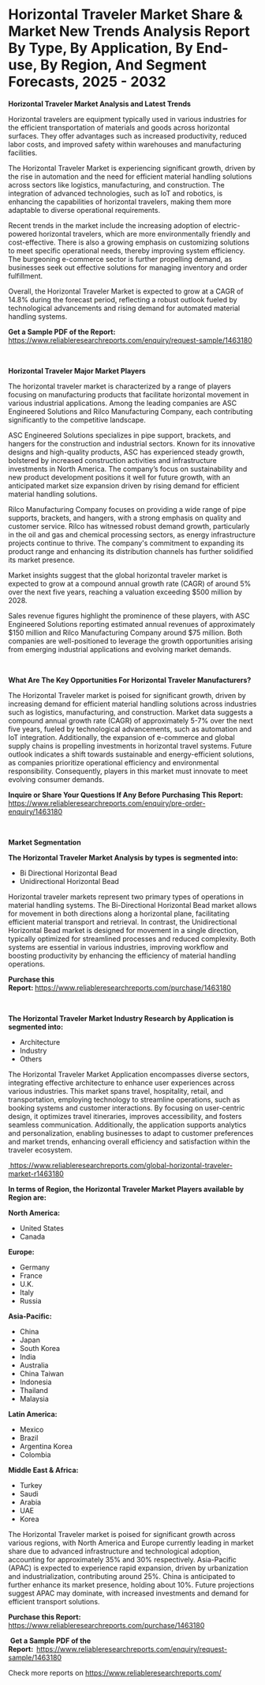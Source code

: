 <p><h1>Horizontal Traveler Market Share & Market New Trends Analysis Report By Type, By Application, By End-use, By Region, And Segment Forecasts, 2025 - 2032</h1></p><p><strong>Horizontal Traveler Market Analysis and Latest Trends</strong></p>
<p><p>Horizontal travelers are equipment typically used in various industries for the efficient transportation of materials and goods across horizontal surfaces. They offer advantages such as increased productivity, reduced labor costs, and improved safety within warehouses and manufacturing facilities. </p><p>The Horizontal Traveler Market is experiencing significant growth, driven by the rise in automation and the need for efficient material handling solutions across sectors like logistics, manufacturing, and construction. The integration of advanced technologies, such as IoT and robotics, is enhancing the capabilities of horizontal travelers, making them more adaptable to diverse operational requirements.</p><p>Recent trends in the market include the increasing adoption of electric-powered horizontal travelers, which are more environmentally friendly and cost-effective. There is also a growing emphasis on customizing solutions to meet specific operational needs, thereby improving system efficiency. The burgeoning e-commerce sector is further propelling demand, as businesses seek out effective solutions for managing inventory and order fulfillment.</p><p>Overall, the Horizontal Traveler Market is expected to grow at a CAGR of 14.8% during the forecast period, reflecting a robust outlook fueled by technological advancements and rising demand for automated material handling systems.</p></p>
<p><strong>Get a Sample PDF of the Report:&nbsp;</strong> <a href="https://www.reliableresearchreports.com/enquiry/request-sample/1463180?utm_campaign=3105&utm_medium=2&utm_source=Github&utm_content=ia&utm_term=12042025&utm_id=horizontal-traveler">https://www.reliableresearchreports.com/enquiry/request-sample/1463180</a></p>
<p>&nbsp;</p>
<p><strong>Horizontal Traveler Major Market Players</strong></p>
<p><p>The horizontal traveler market is characterized by a range of players focusing on manufacturing products that facilitate horizontal movement in various industrial applications. Among the leading companies are ASC Engineered Solutions and Rilco Manufacturing Company, each contributing significantly to the competitive landscape.</p><p>ASC Engineered Solutions specializes in pipe support, brackets, and hangers for the construction and industrial sectors. Known for its innovative designs and high-quality products, ASC has experienced steady growth, bolstered by increased construction activities and infrastructure investments in North America. The company’s focus on sustainability and new product development positions it well for future growth, with an anticipated market size expansion driven by rising demand for efficient material handling solutions.</p><p>Rilco Manufacturing Company focuses on providing a wide range of pipe supports, brackets, and hangers, with a strong emphasis on quality and customer service. Rilco has witnessed robust demand growth, particularly in the oil and gas and chemical processing sectors, as energy infrastructure projects continue to thrive. The company's commitment to expanding its product range and enhancing its distribution channels has further solidified its market presence.</p><p>Market insights suggest that the global horizontal traveler market is expected to grow at a compound annual growth rate (CAGR) of around 5% over the next five years, reaching a valuation exceeding $500 million by 2028. </p><p>Sales revenue figures highlight the prominence of these players, with ASC Engineered Solutions reporting estimated annual revenues of approximately $150 million and Rilco Manufacturing Company around $75 million. Both companies are well-positioned to leverage the growth opportunities arising from emerging industrial applications and evolving market demands.</p></p>
<p>&nbsp;</p>
<p><strong>What Are The Key Opportunities For Horizontal Traveler Manufacturers?</strong></p>
<p><p>The Horizontal Traveler market is poised for significant growth, driven by increasing demand for efficient material handling solutions across industries such as logistics, manufacturing, and construction. Market data suggests a compound annual growth rate (CAGR) of approximately 5-7% over the next five years, fueled by technological advancements, such as automation and IoT integration. Additionally, the expansion of e-commerce and global supply chains is propelling investments in horizontal travel systems. Future outlook indicates a shift towards sustainable and energy-efficient solutions, as companies prioritize operational efficiency and environmental responsibility. Consequently, players in this market must innovate to meet evolving consumer demands.</p></p>
<p><strong>Inquire or Share Your Questions If Any Before Purchasing This Report:</strong> <a href="https://www.reliableresearchreports.com/enquiry/pre-order-enquiry/1463180?utm_campaign=3105&utm_medium=2&utm_source=Github&utm_content=ia&utm_term=12042025&utm_id=horizontal-traveler">https://www.reliableresearchreports.com/enquiry/pre-order-enquiry/1463180</a></p>
<p>&nbsp;</p>
<p><strong>Market Segmentation</strong></p>
<p><strong>The Horizontal Traveler Market Analysis by types is segmented into:</strong></p>
<p><ul><li>Bi Directional Horizontal Bead</li><li>Unidirectional Horizontal Bead</li></ul></p>
<p><p>Horizontal traveler markets represent two primary types of operations in material handling systems. The Bi-Directional Horizontal Bead market allows for movement in both directions along a horizontal plane, facilitating efficient material transport and retrieval. In contrast, the Unidirectional Horizontal Bead market is designed for movement in a single direction, typically optimized for streamlined processes and reduced complexity. Both systems are essential in various industries, improving workflow and boosting productivity by enhancing the efficiency of material handling operations.</p></p>
<p><strong>Purchase this Report:&nbsp;</strong><a href="https://www.reliableresearchreports.com/purchase/1463180?utm_campaign=3105&utm_medium=2&utm_source=Github&utm_content=ia&utm_term=12042025&utm_id=horizontal-traveler">https://www.reliableresearchreports.com/purchase/1463180</a></p>
<p>&nbsp;</p>
<p><strong>The Horizontal Traveler Market Industry Research by Application is segmented into:</strong></p>
<p><ul><li>Architecture</li><li>Industry</li><li>Others</li></ul></p>
<p><p>The Horizontal Traveler Market Application encompasses diverse sectors, integrating effective architecture to enhance user experiences across various industries. This market spans travel, hospitality, retail, and transportation, employing technology to streamline operations, such as booking systems and customer interactions. By focusing on user-centric design, it optimizes travel itineraries, improves accessibility, and fosters seamless communication. Additionally, the application supports analytics and personalization, enabling businesses to adapt to customer preferences and market trends, enhancing overall efficiency and satisfaction within the traveler ecosystem.</p></p>
<p><a href="https://www.reliableresearchreports.com/global-horizontal-traveler-market-r1463180?utm_campaign=3105&utm_medium=2&utm_source=Github&utm_content=ia&utm_term=12042025&utm_id=horizontal-traveler">&nbsp;https://www.reliableresearchreports.com/global-horizontal-traveler-market-r1463180</a></p>
<p><strong>In terms of Region, the Horizontal Traveler Market Players available by Region are:</strong></p>
<p>
    <p> <strong> North America: </strong>
        <ul>
            <li>United States</li>
            <li>Canada</li>
        </ul>
        </p> 
    <p> <strong> Europe: </strong>
        <ul>
            <li>Germany</li>
            <li>France</li>
            <li>U.K.</li>
            <li>Italy</li>
            <li>Russia</li>
        </ul>
        </p> 
    <p> <strong> Asia-Pacific: </strong>
        <ul>
            <li>China</li>
            <li>Japan</li>
            <li>South Korea</li>
            <li>India</li>
            <li>Australia</li>
            <li>China Taiwan</li>
            <li>Indonesia</li>
            <li>Thailand</li>
            <li>Malaysia</li>
        </ul>
        </p> 
    <p> <strong> Latin America: </strong>
        <ul>
            <li>Mexico</li>
            <li>Brazil</li>
            <li>Argentina Korea</li>
            <li>Colombia</li>
        </ul>
        </p> 
    <p> <strong> Middle East & Africa: </strong>
        <ul>
            <li>Turkey</li>
            <li>Saudi</li>
            <li>Arabia</li>
            <li>UAE</li>
            <li>Korea</li>
        </ul>
    </p>
    </p>
<p><p>The Horizontal Traveler market is poised for significant growth across various regions, with North America and Europe currently leading in market share due to advanced infrastructure and technological adoption, accounting for approximately 35% and 30% respectively. Asia-Pacific (APAC) is expected to experience rapid expansion, driven by urbanization and industrialization, contributing around 25%. China is anticipated to further enhance its market presence, holding about 10%. Future projections suggest APAC may dominate, with increased investments and demand for efficient transport solutions.</p></p>
<p><strong>Purchase this Report: </strong><a href="https://www.reliableresearchreports.com/purchase/1463180?utm_campaign=3105&utm_medium=2&utm_source=Github&utm_content=ia&utm_term=12042025&utm_id=horizontal-traveler">https://www.reliableresearchreports.com/purchase/1463180</a></p>
<p>&nbsp;<strong>Get a Sample PDF of the Report:&nbsp;&nbsp;</strong><a href="https://www.reliableresearchreports.com/enquiry/request-sample/1463180?utm_campaign=3105&utm_medium=2&utm_source=Github&utm_content=ia&utm_term=12042025&utm_id=horizontal-traveler">https://www.reliableresearchreports.com/enquiry/request-sample/1463180</a></p>
<p><strong></strong></p>
<p>Check more reports on <a href="https://www.reliableresearchreports.com/?utm_campaign=3105&utm_medium=2&utm_source=Github&utm_content=ia&utm_term=12042025&utm_id=horizontal-traveler">https://www.reliableresearchreports.com/</a></p>